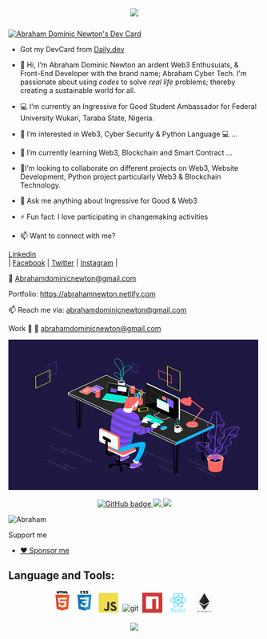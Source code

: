 <h1 align="center">
  <a href="https://git.io/typing-svg">
    <img src="https://readme-typing-svg.herokuapp.com/?lines=Heyyo!👋;I'm+a+Techie...;Welcome+to+my+Profile!&center=true&size=30&">
  </a>
</h1>
<a href="https://app.daily.dev/abrahamdominicnewton"><img src="https://api.daily.dev/devcards/a65447f9bca04cef8bdbe7a023506613.png?r=d4c" width="400" alt="Abraham Dominic Newton's Dev Card"/></a>

- <p>Got my DevCard from	<a href="daily.dev"/>Daily.dev</a></p>

- 👋 Hi, I’m Abraham Dominic Newton an ardent Web3 Enthusuiats, & Front-End Developer with the brand name; Abraham Cyber Tech. I'm passionate about using *codes* to solve *real life* problems; thereby creating a sustainable world for all.

- 💻 I’m currently an Ingressive for Good Student Ambassador for Federal University Wukari, Taraba State, Nigeria.

- 👀 I’m interested in Web3, Cyber Security & Python Language 💻 ...

- 🌱 I’m currently learning Web3, Blockchain and Smart Contract ...

- 💞️I’m looking to collaborate on different projects on Web3, Website Development, Python project particularly Web3 & Blockchain Technology.

- 💬 Ask me anything about Ingressive for Good & Web3 

- ⚡ Fun fact: I love participating in changemaking activities 



- 📫 Want to connect with me?  

<div class="badge-base LI-profile-badge" data-locale="en_US" data-size="medium" data-theme="light" data-type="VERTICAL" data-vanity="abrahamdominicnewton" data-version="v1"><a class="badge-base__link LI-simple-link" href="https://ng.linkedin.com/in/abrahamdominicnewton?trk=profile-badge">Linkedin</a></div> | <a href="https://facebook.com/abdominicnewton"/>Facebook</a> | <a href="https://twitter.com/abrahamdomenik"/>Twitter</a>  | <a href="https://instagram.com/abrahamdomenik"/>Instagram</a>   | 
              

📧 Abrahamdominicnewton@gmail.com

Portfolio: https://abrahamnewton.netlify.com


📫 Reach me via: abrahamdominicnewton@gmail.com

Work 💼
📧 abrahamdominicnewton@gmail.com

<p><img src="https://github.com/abrahamdominic/abrahamdominic/blob/main/ab.gif" alt="Abraham" width="500" height="300"></p>




<p align="center">
  
  <a href="https://github.com/abrahamdominic?tab=followers">
    <img src="https://img.shields.io/github/followers/abrahamdominic?tab=followers?label=blue&logo=github&style=for-the-badge" alt="GitHub badge" />
  </a>
  <a href="https://twitter.com/abrahamdomenick">
    <img src="https://img.shields.io/twitter/follow/abrahamdomenick?label=Twitter&logo=twitter&style=for-the-badge" />
  </a>
  <a href="https://discord.com/@DOMINIC#6727">
    <img src="https://img.shields.io/discord/808727269400772638?color=green&logo=Discord&style=for-the-badge" />
  </a>
</p>

<p align="left"> <img src="https://komarev.com/ghpvc/?username=abrahamdominic&label=Profile%20views&color=0e75b6&style=flat" alt="Abraham" /> </p>

 Support me 
- <a href="">:heart: Sponsor me</a>

## Language and Tools:
<p align="center">
   <img src="https://raw.githubusercontent.com/devicons/devicon/master/icons/html5/html5-original-wordmark.svg" alt="html5" width="40" height="40"/>
   <img src="https://raw.githubusercontent.com/devicons/devicon/master/icons/css3/css3-original-wordmark.svg" alt="css3" width="40" height="40"/>
  <img src="https://raw.githubusercontent.com/devicons/devicon/master/icons/javascript/javascript-original.svg" alt="javascript" height="40" style="vertical-align:top; margin:4px"/>
<img src="https://www.vectorlogo.zone/logos/git-scm/git-scm-icon.svg" alt="git" width="40" height="40"/>
  <img src="https://raw.githubusercontent.com/github/explore/80688e429a7d4ef2fca1e82350fe8e3517d3494d/topics/npm/npm.png" alt="NPM" height="40" style="vertical-align:top; margin:4px">
<img src="https://raw.githubusercontent.com/devicons/devicon/master/icons/react/react-original-wordmark.svg" alt="react" height="40" style="vertical-align:top; margin:4px"/>
 <img src="https://raw.githubusercontent.com/github/explore/80688e429a7d4ef2fca1e82350fe8e3517d3494d/topics/ethereum/ethereum.png" alt="cpp" height="40"
    style="vertical-align:top; margin: 4px">
 
</p>

 <div align="center">
 <img align="center" width=690em src="https://github-readme-stats.vercel.app/api/top-langs/?username=abrahamdominic&layout=compact&langs_count=7&theme=dark"/>
</div>
  
  <p align="center"
